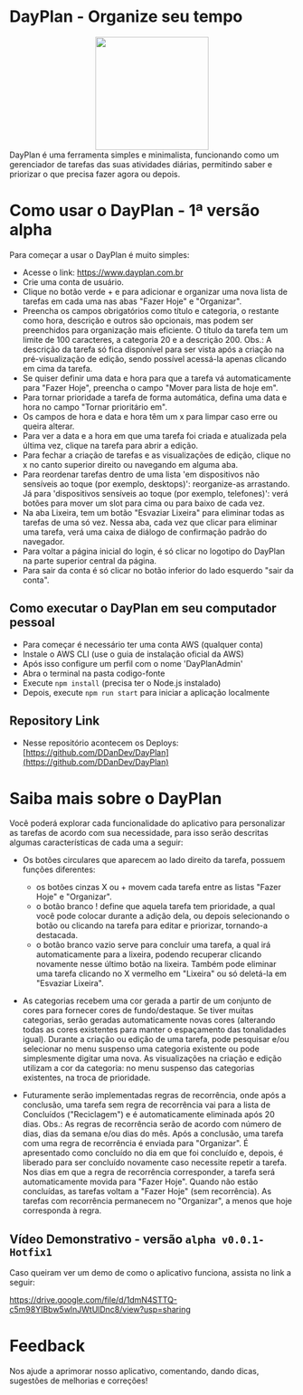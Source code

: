 # DayPlan - Organize seu tempo
<div align='center'><img src="https://github.com/user-attachments/assets/7d7570ce-0356-4114-b15e-4dafaf5a6c6e" width="200px" style='margin: auto;' /></div>
DayPlan é uma ferramenta simples e minimalista, funcionando como um gerenciador de tarefas das suas atividades diárias, permitindo saber e priorizar o que precisa fazer agora ou depois.

   
# Como usar o DayPlan - 1ª versão alpha

Para começar a usar o DayPlan é muito simples:

  - Acesse o link: https://www.dayplan.com.br 
  - Crie uma conta de usuário.
  - Clique no botão verde + e para adicionar e organizar uma nova lista de tarefas em cada uma nas abas "Fazer Hoje" e "Organizar".
  - Preencha os campos obrigatórios como título e categoria, o restante como hora, descrição e outros são opcionais, mas podem ser preenchidos para organização mais eficiente. 
    O título da tarefa tem um limite de 100 caracteres, a categoria 20 e a descrição 200. Obs.: A descrição da tarefa só fica disponível para ser vista após a criação na pré-visualização de edição, sendo possível acessá-la apenas clicando em cima da tarefa.
  - Se quiser definir uma data e hora para que a tarefa vá automaticamente para "Fazer Hoje", preencha o campo "Mover para lista de hoje em".
  - Para tornar prioridade a tarefa de forma automática, defina uma data e hora no campo "Tornar prioritário em".
  - Os campos de hora e data e hora têm um x para limpar caso erre ou queira alterar.
  - Para ver a data e a hora em que uma tarefa foi criada e atualizada pela última vez, clique na tarefa para abrir a edição.
  - Para fechar a criação de tarefas e as visualizações de edição, clique no x no canto superior direito ou navegando em alguma aba.
  - Para reordenar tarefas dentro de uma lista 'em dispositivos não sensíveis ao toque (por exemplo, desktops)': reorganize-as arrastando. Já para 'dispositivos sensíveis ao toque (por exemplo, telefones)': verá botões para mover um slot para cima ou para baixo de cada vez.
  - Na aba Lixeira, tem um botão "Esvaziar Lixeira" para eliminar todas as tarefas de uma só vez. Nessa aba, cada vez que clicar para eliminar uma tarefa, verá uma caixa de diálogo de confirmação padrão do navegador.
  - Para voltar a página inicial do login, é só clicar no logotipo do DayPlan na parte superior central da página.
  - Para sair da conta é só clicar no botão inferior do lado esquerdo "sair da conta".

## Como executar o DayPlan em seu computador pessoal 

  - Para começar é necessário ter uma conta AWS (qualquer conta)
  - Instale o AWS CLI (use o guia de instalação oficial da AWS)  
  - Após isso configure um perfil com o nome 'DayPlanAdmin'
  - Abra o terminal na pasta codigo-fonte
  - Execute `npm install` (precisa ter o Node.js instalado)
  - Depois, execute `npm run start` para iniciar a aplicação localmente
    
## Repository Link

 - Nesse repositório acontecem os Deploys: [https://github.com/DDanDev/DayPlan](https://github.com/DDanDev/DayPlan)
 
# Saiba mais sobre o DayPlan

Você poderá explorar cada funcionalidade do aplicativo para personalizar as tarefas de acordo com sua necessidade, para isso serão descritas algumas características de cada uma a seguir:

  - Os botões circulares que aparecem ao lado direito da tarefa, possuem funções diferentes:
    - os botões cinzas X ou + movem cada tarefa entre as listas "Fazer Hoje" e "Organizar".
    - o botão branco ! define que aquela tarefa tem prioridade, a qual você pode colocar durante a adição dela, ou depois selecionando o botão ou clicando na tarefa para editar e priorizar, tornando-a destacada.
    - o botão branco vazio serve para concluir uma tarefa, a qual irá automaticamente para a lixeira, podendo recuperar clicando novamente nesse último botão na lixeira. Também pode eliminar uma tarefa clicando no X vermelho em "Lixeira" ou só deletá-la em "Esvaziar Lixeira".

  - As categorias recebem uma cor gerada a partir de um conjunto de cores para fornecer cores de fundo/destaque. Se tiver muitas categorias, serão geradas automaticamente novas cores (alterando todas as cores existentes para manter o espaçamento das tonalidades igual). 
Durante a criação ou edição de uma tarefa, pode pesquisar e/ou selecionar no menu suspenso uma categoria existente ou pode simplesmente digitar uma nova. As visualizações na criação e edição utilizam a cor da categoria: no menu suspenso das categorias existentes, na troca de prioridade.

  - Futuramente serão implementadas regras de recorrência, onde após a conclusão, uma tarefa sem regra de recorrência vai para a lista de Concluídos ("Reciclagem") e é automaticamente eliminada após 20 dias. 
  Obs.: As regras de recorrência serão de acordo com número de dias, dias da semana e/ou dias do mês. Após a conclusão, uma tarefa com uma regra de recorrência é enviada para "Organizar". 
É apresentado como concluído no dia em que foi concluído e, depois, é liberado para ser concluído novamente caso necessite repetir a tarefa. Nos dias em que a regra de recorrência corresponder, a tarefa será automaticamente movida para "Fazer Hoje".
Quando não estão concluídas, as tarefas voltam a "Fazer Hoje" (sem recorrência). As tarefas com recorrência permanecem no "Organizar", a menos que hoje corresponda à regra.


## Vídeo Demonstrativo - versão `alpha v0.0.1-Hotfix1`

Caso queiram ver um demo de como o aplicativo funciona, assista no link a seguir: 

https://drive.google.com/file/d/1dmN4STTQ-c5m98YIBbw5wlnJWtUlDnc8/view?usp=sharing

# Feedback

Nos ajude a aprimorar nosso aplicativo, comentando, dando dicas, sugestões de melhorias e correções!
